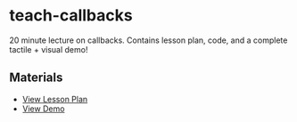 # teach-callbacks

20 minute lecture on callbacks. Contains lesson plan, code, and a complete tactile + visual demo!

## Materials

* [View Lesson Plan](plan/LessonPlan.md)
* [View Demo](http://droxey.com/teach-callbacks/)
